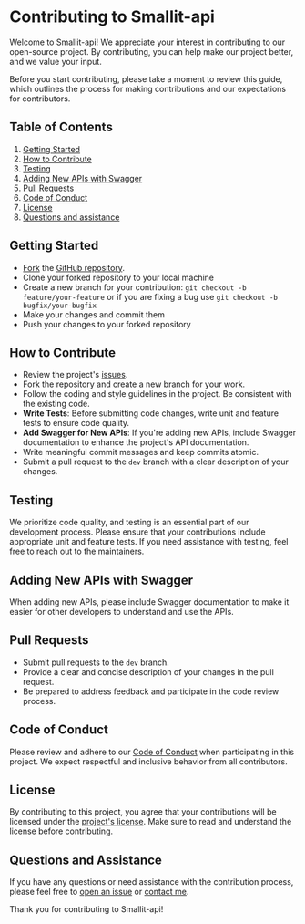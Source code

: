 # Contributing to Smallit-api

Welcome to Smallit-api! We appreciate your interest in contributing to our open-source project. By contributing, you can help make our project better, and we value your input.

Before you start contributing, please take a moment to review this guide, which outlines the process for making contributions and our expectations for contributors.

## Table of Contents
1. [Getting Started](#getting-started)
2. [How to Contribute](#how-to-contribute)
3. [Testing](#testing)
4. [Adding New APIs with Swagger](#adding-new-apis-with-swagger)
5. [Pull Requests](#pull-requests)
6. [Code of Conduct](#code-of-conduct)
7. [License](#license)
8. [Questions and assistance](#questions-and-assistance)

## Getting Started
- [Fork](https://docs.github.com/en/get-started/quickstart/fork-a-repo) the [GitHub repository](https://github.com/amirdaraby/Smallit-api).
- Clone your forked repository to your local machine
- Create a new branch for your contribution:
`git checkout -b feature/your-feature` or if you are fixing a bug use `git checkout -b bugfix/your-bugfix`
- Make your changes and commit them
- Push your changes to your forked repository


## How to Contribute
- Review the project's [issues](https://github.com/amirdaraby/smallit-api/issues).
- Fork the repository and create a new branch for your work.
- Follow the coding and style guidelines in the project. Be consistent with the existing code.
- **Write Tests**: Before submitting code changes, write unit and feature tests to ensure code quality.
- **Add Swagger for New APIs**: If you're adding new APIs, include Swagger documentation to enhance the project's API documentation.
- Write meaningful commit messages and keep commits atomic.
- Submit a pull request to the `dev` branch with a clear description of your changes.

## Testing
We prioritize code quality, and testing is an essential part of our development process. Please ensure that your contributions include appropriate unit and feature tests. If you need assistance with testing, feel free to reach out to the maintainers.

## Adding New APIs with Swagger
When adding new APIs, please include Swagger documentation to make it easier for other developers to understand and use the APIs.

## Pull Requests
- Submit pull requests to the `dev` branch.
- Provide a clear and concise description of your changes in the pull request.
- Be prepared to address feedback and participate in the code review process.

## Code of Conduct
Please review and adhere to our [Code of Conduct](CODE_OF_CONDUCT.md) when participating in this project. We expect respectful and inclusive behavior from all contributors.

## License
By contributing to this project, you agree that your contributions will be licensed under the [project's license](../LICENSE.md). Make sure to read and understand the license before contributing.

## Questions and Assistance
If you have any questions or need assistance with the contribution process, please feel free to [open an issue](https://github.com/amirdaraby/Smallit-api/issues) or [contact me](mailto:amir2002.d@gmail.com).

Thank you for contributing to Smallit-api!



